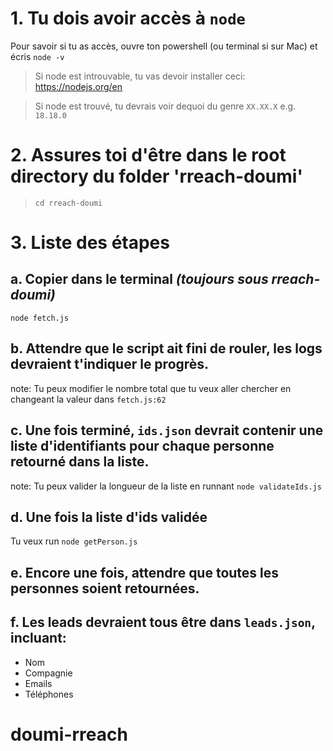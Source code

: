 # 1. Tu dois avoir accès à `node`

Pour savoir si tu as accès, ouvre ton powershell (ou terminal si sur Mac) et écris `node -v`

> Si node est introuvable, tu vas devoir installer ceci: https://nodejs.org/en

> Si node est trouvé, tu devrais voir dequoi du genre `XX.XX.X` e.g. `18.18.0`

# 2. Assures toi d'être dans le root directory du folder 'rreach-doumi'
> `cd rreach-doumi`

# 3. Liste des étapes
## a. Copier dans le terminal *(toujours sous rreach-doumi)* 
`node fetch.js`
## b. Attendre que le script ait fini de rouler, les logs devraient t'indiquer le progrès.
note: Tu peux modifier le nombre total que tu veux aller chercher en changeant la valeur dans `fetch.js:62`
## c. Une fois terminé, `ids.json` devrait contenir une liste d'identifiants pour chaque personne retourné dans la liste.
note: Tu peux valider la longueur de la liste en runnant `node validateIds.js`
## d. Une fois la liste d'ids validée
Tu veux run `node getPerson.js`
## e. Encore une fois, attendre que toutes les personnes soient retournées.
## f. Les leads devraient tous être dans `leads.json`, incluant:
- Nom
- Compagnie
- Emails
- Téléphones
# doumi-rreach
